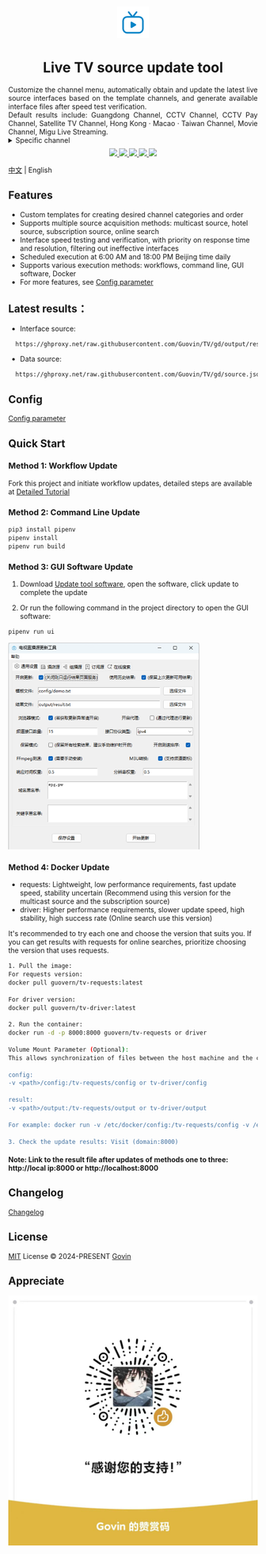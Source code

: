 <div align="center">
  <img src="./static/images/logo.png" alt="logo"/>
  <h1 align="center">Live TV source update tool</h1>
</div>

<div align="justify">Customize the channel menu, automatically obtain and update the latest live source interfaces based on the template channels, and generate available interface files after speed test verification.</div>
<div align="justify">Default results include: Guangdong Channel, CCTV Channel, CCTV Pay Channel, Satellite TV Channel, Hong Kong · Macao · Taiwan Channel, Movie Channel, Migu Live Streaming.</div>

<details>
  <summary>Specific channel</summary>
  <div>
  Guangdong Channel：广东珠江，广东体育，广东新闻，广东卫视，大湾区卫视，广州影视，广州竞赛，江门综合，江门侨乡生活，佛山综合，深圳卫视，汕头综合，汕头经济，汕头文旅，茂名综合，茂名公共
  </div>
  <div>
  📺CCTV Channel：CCTV-1，CCTV-2，CCTV-3，CCTV-4，CCTV-5，CCTV-5+，CCTV-6，CCTV-7，CCTV-8，CCTV-9，CCTV-10，CCTV-11，CCTV-12，CCTV-13，CCTV-14，CCTV-15，CCTV-16，CCTV-17，CETV1，CETV2，CETV4，CETV5
  </div>
  <div>
  CCTV Pay Channel：文化精品，央视台球，风云音乐，第一剧场，风云剧场，怀旧剧场，女性时尚，高尔夫网球，风云足球，电视指南，世界地理，兵器科技
  </div>
  <div>
  📡Satellite TV Channel：广东卫视，香港卫视，浙江卫视，湖南卫视，北京卫视，湖北卫视，黑龙江卫视，安徽卫视，重庆卫视，东方卫视，东南卫视，甘肃卫视，广西卫视，贵州卫视，海南卫视，河北卫视，河南卫视，吉林卫视，江苏卫视，江西卫视，辽宁卫视，内蒙古卫视，宁夏卫视，青海卫视，山东卫视，山西卫视，陕西卫视，四川卫视，深圳卫视，三沙卫视，天津卫视，西藏卫视，新疆卫视，云南卫视
  </div>
  <div>
  Hong Kong · Macao · Taiwan Channel：翡翠台，明珠台，凤凰中文，凤凰资讯，凤凰香港，凤凰卫视，TVBS亚洲，香港卫视，纬来体育，纬来育乐，J2，Viutv，三立台湾，无线新闻，三立新闻，东森综合，东森超视，东森电影，Now剧集，Now华剧，靖天资讯，星卫娱乐，卫视卡式
  </div>
  <div>
  🎬Movie Channel：CHC家庭影院，CHC动作电影，CHC高清电影，淘剧场，淘娱乐，淘电影，NewTV惊悚悬疑，NewTV动作电影，黑莓电影，纬来电影，靖天映画，靖天戏剧，星卫娱乐，艾尔达娱乐，经典电影，IPTV经典电影，天映经典，无线星河，星空卫视，私人影院，东森电影，龙祥电影，东森洋片，东森超视
  </div>
  <div>Migu Live Streaming：咪咕直播1-45</div>
</details>

<p align="center" style="margin-top: 8px">
  <a href="https://github.com/Guovin/TV/releases/latest">
    <img src="https://img.shields.io/github/v/release/guovin/tv" />
  </a>
  <a href="https://www.python.org/">
    <img src="https://img.shields.io/badge/python-%20%3E%3D%203.8-47c219" />
  </a>
  <a href="https://github.com/Guovin/TV/releases/latest">
    <img src="https://img.shields.io/github/downloads/guovin/tv/total" />
  </a>
  <a href="https://hub.docker.com/repository/docker/guovern/tv-requests">
    <img src="https://img.shields.io/docker/pulls/guovern/tv-requests?label=docker:requests" />
  </a>
   <a href="https://hub.docker.com/repository/docker/guovern/tv-driver">
    <img src="https://img.shields.io/docker/pulls/guovern/tv-driver?label=docker:driver" />
  </a>
</p>

[中文](./README.md) | English

## Features

- Custom templates for creating desired channel categories and order
- Supports multiple source acquisition methods: multicast source, hotel source, subscription source, online search
- Interface speed testing and verification, with priority on response time and resolution, filtering out ineffective interfaces
- Scheduled execution at 6:00 AM and 18:00 PM Beijing time daily
- Supports various execution methods: workflows, command line, GUI software, Docker
- For more features, see [Config parameter](./docs/config_en.md)

## Latest results：

- Interface source:

```bash
  https://ghproxy.net/raw.githubusercontent.com/Guovin/TV/gd/output/result.m3u
```

- Data source:

```bash
  https://ghproxy.net/raw.githubusercontent.com/Guovin/TV/gd/source.json
```

## Config

[Config parameter](./docs/config_en.md)

## Quick Start

### Method 1: Workflow Update

Fork this project and initiate workflow updates, detailed steps are available at [Detailed Tutorial](./docs/tutorial_en.md)

### Method 2: Command Line Update

```python
pip3 install pipenv
pipenv install
pipenv run build
```

### Method 3: GUI Software Update

1. Download [Update tool software](https://github.com/Guovin/TV/releases), open the software, click update to complete the update

2. Or run the following command in the project directory to open the GUI software:

```python
pipenv run ui
```

![Update tool software](./docs/images/ui.png 'Update tool software')

### Method 4: Docker Update

- requests: Lightweight, low performance requirements, fast update speed, stability uncertain (Recommend using this version for the multicast source and the subscription source)
- driver: Higher performance requirements, slower update speed, high stability, high success rate (Online search use this version)

It's recommended to try each one and choose the version that suits you. If you can get results with requests for online searches, prioritize choosing the version that uses requests.

```bash
1. Pull the image:
For requests version:
docker pull guovern/tv-requests:latest

For driver version:
docker pull guovern/tv-driver:latest

2. Run the container:
docker run -d -p 8000:8000 guovern/tv-requests or driver

Volume Mount Parameter (Optional):
This allows synchronization of files between the host machine and the container. Modifying templates, configurations, and retrieving updated result files can be directly operated in the host machine's folder.

config:
-v <path>/config:/tv-requests/config or tv-driver/config

result:
-v <path>/output:/tv-requests/output or tv-driver/output

For example: docker run -v /etc/docker/config:/tv-requests/config -v /etc/docker/output:/tv-requests/output -d -p 8000:8000 guovern/tv-requests

3. Check the update results: Visit (domain:8000)
```

#### Note: Link to the result file after updates of methods one to three: http://local ip:8000 or http://localhost:8000

## Changelog

[Changelog](./CHANGELOG.md)

## License

[MIT](./LICENSE) License &copy; 2024-PRESENT [Govin](https://github.com/guovin)

## Appreciate

![image](./static/images/appreciate.jpg)
